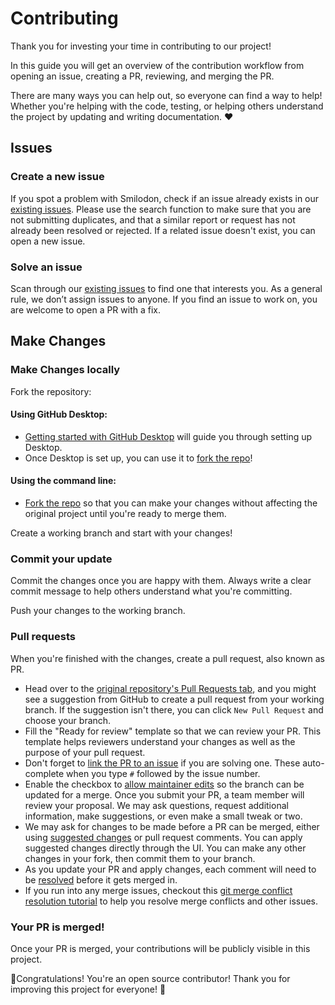 Contributing
============

Thank you for investing your time in contributing to our project!

In this guide you will get an overview of the contribution workflow from opening an issue, creating a PR, reviewing, and merging the PR.

There are many ways you can help out, so everyone can find a way to help! Whether you're helping with the code, testing, or helping others understand the project by updating and writing documentation. ❤️ 

## Issues

### Create a new issue

If you spot a problem with Smilodon, check if an issue already exists in our [existing issues](https://github.com/DevChatter/Smilodon/issues). Please use the search function to make sure that you are not submitting duplicates, and that a similar report or request has not already been resolved or rejected. If a related issue doesn't exist, you can open a new issue. 

### Solve an issue

Scan through our [existing issues](https://github.com/DevChatter/Smilodon/issues) to find one that interests you.  As a general rule, we don’t assign issues to anyone. If you find an issue to work on, you are welcome to open a PR with a fix.

## Make Changes

### Make Changes locally

Fork the repository:

#### Using GitHub Desktop:
  - [Getting started with GitHub Desktop](https://docs.github.com/en/desktop/installing-and-configuring-github-desktop/getting-started-with-github-desktop) will guide you through setting up Desktop.
  - Once Desktop is set up, you can use it to [fork the repo](https://docs.github.com/en/desktop/contributing-and-collaborating-using-github-desktop/cloning-and-forking-repositories-from-github-desktop)!

#### Using the command line:
  - [Fork the repo](https://docs.github.com/en/github/getting-started-with-github/fork-a-repo#fork-an-example-repository) so that you can make your changes without affecting the original project until you're ready to merge them.

Create a working branch and start with your changes!

### Commit your update

Commit the changes once you are happy with them. Always write a clear commit message to help others understand what you're committing.

Push your changes to the working branch.

### Pull requests

When you're finished with the changes, create a pull request, also known as PR.
- Head over to the [original repository's Pull Requests tab](https://github.com/DevChatter/Smilodon/pulls), and you might see a suggestion from GitHub to create a pull request from your working branch. If the suggestion isn't there, you can click `New Pull Request` and choose your branch.
- Fill the "Ready for review" template so that we can review your PR. This template helps reviewers understand your changes as well as the purpose of your pull request. 
- Don't forget to [link the PR to an issue](https://docs.github.com/en/issues/tracking-your-work-with-issues/linking-a-pull-request-to-an-issue) if you are solving one. These auto-complete when you type `#` followed by the issue number.
- Enable the checkbox to [allow maintainer edits](https://docs.github.com/en/github/collaborating-with-issues-and-pull-requests/allowing-changes-to-a-pull-request-branch-created-from-a-fork) so the branch can be updated for a merge.
Once you submit your PR, a team member will review your proposal. We may ask questions, request additional information, make suggestions, or even make a small tweak or two.
- We may ask for changes to be made before a PR can be merged, either using [suggested changes](https://docs.github.com/en/github/collaborating-with-issues-and-pull-requests/incorporating-feedback-in-your-pull-request) or pull request comments. You can apply suggested changes directly through the UI. You can make any other changes in your fork, then commit them to your branch.
- As you update your PR and apply changes, each comment will need to be [resolved](https://docs.github.com/en/github/collaborating-with-issues-and-pull-requests/commenting-on-a-pull-request#resolving-conversations) before it gets merged in.
- If you run into any merge issues, checkout this [git merge conflict resolution tutorial](https://github.com/skills/resolve-merge-conflicts) to help you resolve merge conflicts and other issues.

### Your PR is merged!

Once your PR is merged, your contributions will be publicly visible in this project.

🎉Congratulations! You're an open source contributor! Thank you for improving this project for everyone! 🎉

